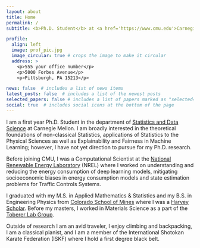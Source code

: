 ```yaml
---
layout: about
title: Home
permalink: /
subtitle: <b>Ph.D. Student</b> at <a href='https://www.cmu.edu'>Carnegie Mellon University</a>

profile:
  align: left
  image: prof_pic.jpg
  image_circular: true # crops the image to make it circular
  address: >
    <p>555 your office number</p>
    <p>5000 Forbes Avenue</p>
    <p>Pittsburgh, PA 15213</p>

news: false  # includes a list of news items
latest_posts: false  # includes a list of the newest posts
selected_papers: false # includes a list of papers marked as "selected={true}"
social: true  # includes social icons at the bottom of the page
---
```


I am a first year Ph.D. Student in the department of [Statistics and Data Science](https://www.cmu.edu/dietrich/statistics-datascience/index.html) at Carnegie Mellon. I am broadly interested in the theoretical foundations of non-classical Statistics, applications of Statistics to the Physical Sciences as well as Explainability and Fairness in Machine Learning; however, I have not yet direction to pursue for my Ph.D. research.

Before joining CMU, I was a Computational Scientist at the [National Renewable Energy Laboratory](https://www.nrel.gov) (NREL) where I worked on understanding and reducing the energy consumption of deep learning models, mitigating socioeconomic biases in energy consumption models and state estimation problems for Traffic Controls Systems.

I graduated with my M.S. in Applied Mathematics & Statistics and my B.S. in Engineering Physics from [Colorado School of Mines](https://www.mines.edu) where I was a [Harvey Scholar](https://www.mines.edu/pascal/harvey-scholars/). Before my masters, I worked in Materials Science as a part of the [Toberer Lab Group](https://people.mines.edu/etoberer/).

Outside of research I am an avid traveler, I enjoy climbing and backpacking, I am a classical pianist, and I am a member of the International Shotokan Karate Federation (ISKF) where I hold a first degree black belt.